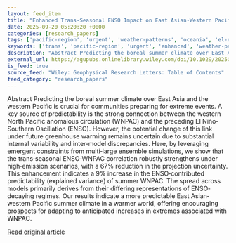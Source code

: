 ```yaml
---
layout: feed_item
title: "Enhanced Trans‐Seasonal ENSO Impact on East Asian‐Western Pacific Climate in Warmer Future: An Emergent Constraint From Multi‐Large Ensembles"
date: 2025-09-20 05:20:20 +0000
categories: [research_papers]
tags: ['pacific-region', 'urgent', 'weather-patterns', 'oceania', 'el-nino']
keywords: ['trans', 'pacific-region', 'urgent', 'enhanced', 'weather-patterns', 'seasonal', 'oceania', 'el-nino']
description: "Abstract Predicting the boreal summer climate over East Asia and the western Pacific is crucial for communities preparing for extreme events"
external_url: https://agupubs.onlinelibrary.wiley.com/doi/10.1029/2025GL116648?af=R
is_feed: true
source_feed: "Wiley: Geophysical Research Letters: Table of Contents"
feed_category: "research_papers"
---
```


Abstract Predicting the boreal summer climate over East Asia and the western Pacific is crucial for communities preparing for extreme events. A key source of predictability is the strong connection between the western North Pacific anomalous circulation (WNPAC) and the preceding El Niño‐Southern Oscillation (ENSO). However, the potential change of this link under future greenhouse warming remains uncertain due to substantial internal variability and inter‐model discrepancies. Here, by leveraging emergent constraints from multi‐large ensemble simulations, we show that the trans‐seasonal ENSO‐WNPAC correlation robustly strengthens under high‐emission scenarios, with a 67% reduction in the projection uncertainty. This enhancement indicates a 9% increase in the ENSO‐contributed predictability (explained variance) of summer WNPAC. The spread across models primarily derives from their differing representations of ENSO‐decaying regimes. Our results indicate a more predictable East Asian‐western Pacific summer climate in a warmer world, offering encouraging prospects for adapting to anticipated increases in extremes associated with WNPAC.

[Read original article](https://agupubs.onlinelibrary.wiley.com/doi/10.1029/2025GL116648?af=R)

